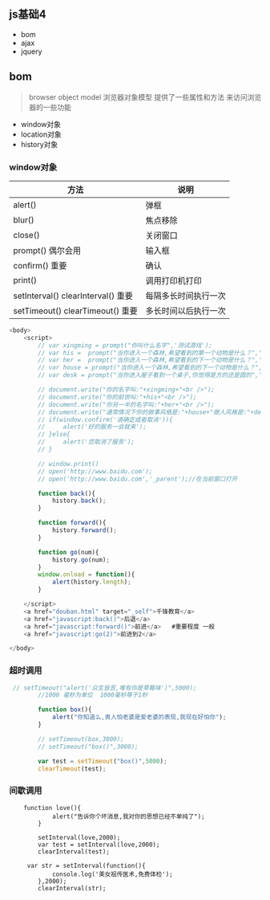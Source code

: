 ## js基础4 

* bom 
* ajax  
* jquery

## bom  

> browser object model   浏览器对象模型  提供了一些属性和方法 来访问浏览器的一些功能

* window对象
* location对象  
* history对象  



### window对象  

| 方法                               | 说明                 |
| ---------------------------------- | -------------------- |
| alert()                            | 弹框                 |
| blur()                             | 焦点移除             |
| close()                            | 关闭窗口             |
| prompt()  偶尔会用                 | 输入框               |
| confirm()    重要                  | 确认                 |
| print()                            | 调用打印机打印       |
| setInterval() clearInterval() 重要 | 每隔多长时间执行一次 |
| setTimeout() clearTimeout() 重要   | 多长时间以后执行一次 |

```js
<body>
    <script>
        // var xingming = prompt("你叫什么名字",'测试游戏');
        // var his =  prompt("当你进入一个森林,希望看到的第一个动物是什么？",'测试游戏');
        // var her =  prompt("当你进入一个森林,希望看到的下一个动物是什么？",'测试游戏');
        // var house = prompt("当你进入一个森林,希望看到的下一个动物是什么？",'测试游戏');
        // var desk = prompt("当你进入屋子看到一个桌子,你觉得是方的还是圆的",'测试游戏');

        // document.write("你的名字叫:"+xingming+"<br />");
        // document.write("你的前世叫:"+his+"<br />");
        // document.write("你另一半的名字叫:"+her+"<br />");
        // document.write("通常情况下你的做事风格是:"+house+"做人风格是:"+desk);
        // if(window.confirm('请确定或者取消')){
        //     alert('好的服务一会就来');
        // }else{
        //     alert('您取消了服务');
        // }

        // window.print()
        // open('http://www.baidu.com');
        // open('http://www.baidu.com','_parent');//在当前窗口打开

        function back(){
            history.back();
        }

        function forward(){
            history.forward();
        }

        function go(num){
            history.go(num);
        }
        window.onload = function(){
            alert(history.length);
        }

    </script>
    <a href="douban.html" target="_self">千锋教育</a>     
    <a href="javascript:back()">后退</a>        
    <a href="javascript:forward()">前进</a>   #重要程度 一般 
    <a href="javascript:go(2)">前进到2</a>

</body>
```



### 超时调用

```js
 // setTimeout("alert('众生皆苦,唯有你是草莓味')",5000);
        //1000 毫秒为单位  1000毫秒等于1秒

        function box(){
            alert("你知道么,男人怕老婆是爱老婆的表现,我现在好怕你");
        }

        // setTimeout(box,3000); 
        // setTimeout("box()",3000);  

        var test = setTimeout("box()",5000);
        clearTimeout(test);
```



### 间歇调用

```
    function love(){
            alert("告诉你个坏消息,我对你的思想已经不单纯了");
        }

        setInterval(love,2000);
        var test = setInterval(love,2000);
        clearInterval(test);
        
     var str = setInterval(function(){
            console.log('美女祖传医术,免费体检');
        },2000);
        clearInterval(str);
```







